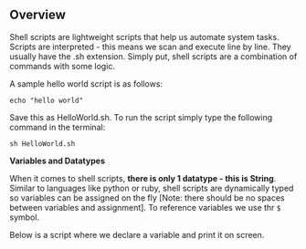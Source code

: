 
## Overview

Shell scripts are lightweight scripts that help us automate system tasks. Scripts are interpreted - this means we scan and execute line by line. They usually have the .sh extension. Simply put, shell scripts are a combination of commands with some logic.

A sample hello world script is as follows:

    echo "hello world"

Save this as HelloWorld.sh. To run the script simply type the following command in the terminal:

    sh HelloWorld.sh

**Variables and Datatypes**

When it comes to shell scripts, **there is only 1 datatype - this is String**. Similar to languages like python or ruby, shell scripts are dynamically typed so variables can be assigned on the fly [Note: there should be no spaces between variables and assignment]. To reference variables we use thr ```$``` symbol.

Below is a script where we declare a variable and print it on screen.
